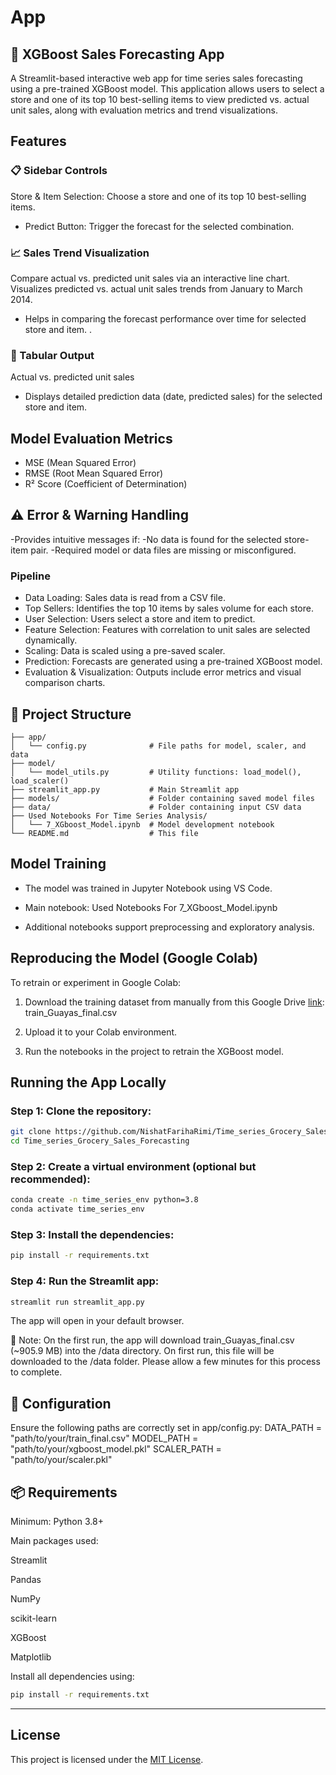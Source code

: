 # App

## 🧠 XGBoost Sales Forecasting App
A Streamlit-based interactive web app for time series sales forecasting using a pre-trained XGBoost model. This application allows users to select a store and one of its top 10 best-selling items to view predicted vs. actual unit sales, along with evaluation metrics and trend visualizations.

## Features

### 📋 Sidebar Controls

Store & Item Selection: Choose a store and one of its top 10 best-selling items.

- Predict Button: Trigger the forecast for the selected combination.

### 📈 Sales Trend Visualization
Compare actual vs. predicted unit sales via an interactive line chart.
Visualizes predicted vs. actual unit sales trends from January to March 2014.

- Helps in comparing the forecast performance over time for selected store and item. .

### 🧾 Tabular Output

Actual vs. predicted unit sales
- Displays detailed prediction data (date, predicted sales) for the selected store and item.

## Model Evaluation Metrics
- MSE (Mean Squared Error)
- RMSE (Root Mean Squared Error)
- R² Score (Coefficient of Determination)

## ⚠️ Error & Warning Handling
-Provides intuitive messages if:
-No data is found for the selected store-item pair.
-Required model or data files are missing or misconfigured.


### Pipeline
- Data Loading: Sales data is read from a CSV file.
- Top Sellers: Identifies the top 10 items by sales volume for each store.
- User Selection: Users select a store and item to predict.
- Feature Selection: Features with correlation to unit sales are selected dynamically.
- Scaling: Data is scaled using a pre-saved scaler.
- Prediction: Forecasts are generated using a pre-trained XGBoost model.
- Evaluation & Visualization: Outputs include error metrics and visual comparison charts.

## 🧱 Project Structure

```text
├── app/
│   └── config.py              # File paths for model, scaler, and data
├── model/
│   └── model_utils.py         # Utility functions: load_model(), load_scaler()
├── streamlit_app.py           # Main Streamlit app
├── models/                    # Folder containing saved model files
├── data/                      # Folder containing input CSV data
├── Used Notebooks For Time Series Analysis/
│   └── 7_XGboost_Model.ipynb  # Model development notebook
└── README.md                  # This file 
```
## Model Training
- The model was trained in Jupyter Notebook using VS Code.

- Main notebook: Used Notebooks For 7_XGboost_Model.ipynb

- Additional notebooks support preprocessing and exploratory analysis.

## Reproducing the Model (Google Colab)
To retrain or experiment in Google Colab:

1. Download the training dataset from manually from this Google Drive [link](https://drive.google.com/file/d/1lcXGfg32fbnm8_12WaAWejymi0cu2DXP/view?usp=sharing):
train_Guayas_final.csv

2. Upload it to your Colab environment.

3. Run the notebooks in the project to retrain the XGBoost model.


## Running the App Locally
### Step 1: Clone the repository:

```bash
git clone https://github.com/NishatFarihaRimi/Time_series_Grocery_Sales_Forecasting.git
cd Time_series_Grocery_Sales_Forecasting

```
### Step 2: Create a virtual environment (optional but recommended):

```bash
conda create -n time_series_env python=3.8
conda activate time_series_env
```

### Step 3: Install the dependencies:
```bash
pip install -r requirements.txt
```
### Step 4: Run the Streamlit app:
```bash
streamlit run streamlit_app.py
```
The app will open in your default browser.

📌 Note: On the first run, the app will download train_Guayas_final.csv (~905.9 MB) into the /data directory. On first run, this file will be downloaded to the /data folder. Please allow a few minutes for this process to complete.

## 📂  Configuration
Ensure the following paths are correctly set in app/config.py:
DATA_PATH = "path/to/your/train_final.csv"
MODEL_PATH = "path/to/your/xgboost_model.pkl"
SCALER_PATH = "path/to/your/scaler.pkl"


## 📦 Requirements

Minimum: Python 3.8+

Main packages used:

Streamlit

Pandas

NumPy

scikit-learn

XGBoost

Matplotlib

Install all dependencies using:

```bash
pip install -r requirements.txt
```

---

## License

This project is licensed under the [MIT License](LICENSE).
